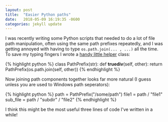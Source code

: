 ```yaml
---
layout: post
title:  "Easier Python paths"
date:   2018-05-09 16:19:35 -0600
categories: jekyll update
---
```


I was recently writing some Python scripts that needed to do a lot of file path
manipulation, often using the same path prefixes repeatedly, and I was getting
annoyed with having to type `os.path.join(... , ...)` all the time. To save my
typing fingers I wrote a [handy little helper](https://gist.github.com/nickovs/cec1e1624b47224e0492d17e30a2addb) class:

{% highlight python %}
class PathPrefix(str):
    def __truediv__(self, other):
        return PathPrefix(os.path.join(self, other))
{% endhighlight %}

Now joining path components together looks far more natural (I guess unless you are used to Windows path seperators):

{% highlight python %}
path = PathPrefix("/some/path")
file1 = path / "file1"
sub_file = path / "subdir" / "file2"
{% endhighlight %}

I think this might be the most useful three lines of code I've written in a while!

